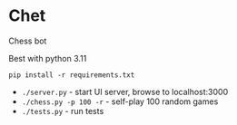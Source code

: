 # Chet

Chess bot

Best with python 3.11

`pip install -r requirements.txt`

* `./server.py` - start UI server, browse to localhost:3000
* `./chess.py -p 100 -r` - self-play 100 random games
* `./tests.py` - run tests

